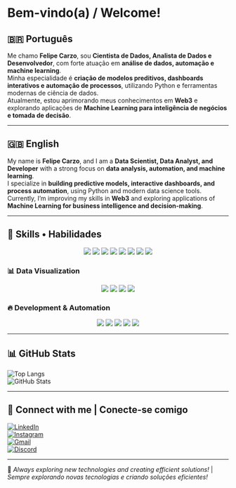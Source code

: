 # Bem-vindo(a) / Welcome!

## 🇧🇷 Português  

Me chamo **Felipe Carzo**, sou **Cientista de Dados, Analista de Dados e Desenvolvedor**, com forte atuação em **análise de dados, automação e machine learning**.  
Minha especialidade é **criação de modelos preditivos, dashboards interativos e automação de processos**, utilizando Python e ferramentas modernas de ciência de dados.  
Atualmente, estou aprimorando meus conhecimentos em **Web3** e explorando aplicações de **Machine Learning para inteligência de negócios e tomada de decisão**.  

---

## 🇬🇧 English  

My name is **Felipe Carzo**, and I am a **Data Scientist, Data Analyst, and Developer** with a strong focus on **data analysis, automation, and machine learning**.  
I specialize in **building predictive models, interactive dashboards, and process automation**, using Python and modern data science tools.  
Currently, I’m improving my skills in **Web3** and exploring applications of **Machine Learning for business intelligence and decision-making**.  

---

## 🔧 Skills • Habilidades  

<p align="center">
  <img src="https://img.shields.io/badge/-Python-3776AB?style=flat&logo=python&logoColor=white" />
  <img src="https://img.shields.io/badge/-Pandas-150458?style=flat&logo=pandas&logoColor=white" />
  <img src="https://img.shields.io/badge/-NumPy-013243?style=flat&logo=numpy&logoColor=white" />
  <img src="https://img.shields.io/badge/-Scikit--Learn-F7931E?style=flat&logo=scikit-learn&logoColor=white" />
  <img src="https://img.shields.io/badge/-TensorFlow-FF6F00?style=flat&logo=tensorflow&logoColor=white" />
  <img src="https://img.shields.io/badge/-SQL-4479A1?style=flat&logo=postgresql&logoColor=white" />
  <img src="https://img.shields.io/badge/-PowerBI-F2C811?style=flat&logo=power-bi&logoColor=black" />
  <img src="https://img.shields.io/badge/-Tableau-E97627?style=flat&logo=tableau&logoColor=white" />
</p>

### 📊 **Data Visualization**  
<p align="center">
  <img src="https://img.shields.io/badge/-Matplotlib-11557C?style=flat&logo=matplotlib&logoColor=white" />
  <img src="https://img.shields.io/badge/-Seaborn-3776AB?style=flat" />
  <img src="https://img.shields.io/badge/-Plotly-3F4F75?style=flat&logo=plotly&logoColor=white" />
  <img src="https://img.shields.io/badge/-Streamlit-FF4B4B?style=flat&logo=streamlit&logoColor=white" />
</p>

### 🔥 **Development & Automation**  
<p align="center">
  <img src="https://img.shields.io/badge/-Jupyter-F37626?style=flat&logo=jupyter&logoColor=white" />
  <img src="https://img.shields.io/badge/-VS_Code-007ACC?style=flat&logo=visual-studio-code&logoColor=white" />
  <img src="https://img.shields.io/badge/-Linux-FCC624?style=flat&logo=linux&logoColor=black" />
  <img src="https://img.shields.io/badge/-Git-F05032?style=flat&logo=git&logoColor=white" />
  <img src="https://img.shields.io/badge/-Docker-2496ED?style=flat&logo=docker&logoColor=white" />
</p>

---

## 📊 GitHub Stats  

![Top Langs](https://github-readme-stats.vercel.app/api/top-langs/?username=felipecarzo&layout=compact&theme=dark)  
![GitHub Stats](https://github-readme-stats.vercel.app/api?username=felipecarzo&show_icons=true&theme=dark)  

---

## 🤝 Connect with me | Conecte-se comigo  

[![LinkedIn](https://img.shields.io/badge/-LinkedIn-0A66C2?style=flat&logo=linkedin&logoColor=white)](https://www.linkedin.com/in/lfelipecardoso)  
[![Instagram](https://img.shields.io/badge/-Instagram-E4405F?style=flat&logo=instagram&logoColor=white)](https://www.instagram.com/felipecarzo)  
[![Gmail](https://img.shields.io/badge/-Gmail-D14836?style=flat&logo=gmail&logoColor=white)](mailto:lfelipescardoso@gmail.com)  
[![Discord](https://img.shields.io/badge/-Discord-5865F2?style=flat&logo=discord&logoColor=white)](https://discord.com/users/lfelipecardoso)  

---

🚀 *Always exploring new technologies and creating efficient solutions!* | *Sempre explorando novas tecnologias e criando soluções eficientes!*
